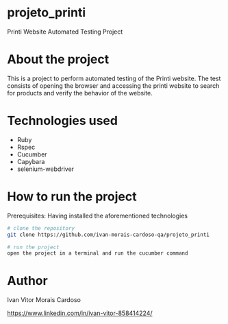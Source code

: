 # projeto_printi
Printi Website Automated Testing Project

# About the project
This is a project to perform automated testing of the Printi website.
The test consists of opening the browser and accessing the printi website to search for products and verify the behavior of the website.


# Technologies used
- Ruby
- Rspec
- Cucumber
- Capybara
- selenium-webdriver

# How to run the project
Prerequisites: Having installed the aforementioned technologies

```bash
# clone the repository
git clone https://github.com/ivan-morais-cardoso-qa/projeto_printi

# run the project
open the project in a terminal and run the cucumber command

```

# Author

Ivan Vitor Morais Cardoso

https://www.linkedin.com/in/ivan-vitor-858414224/

